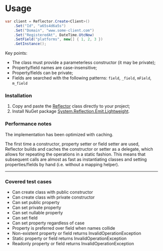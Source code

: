 # Usage

``` csharp
var client = Reflector.Create<Client>()
    .Set("Id", "a65s4d6a5s")
    .Set("Domain", "www.some-client.com")
    .Set("RegisteredAt", DateTime.UtcNow)
    .SetField("platforms", new[] { 1, 2, 3 })
    .GetInstance();
```

Key points:
- The class must provide a parameterless constructor (it may be private);
- Property/field names are case-insensitive;
- Property/fields can be private;
- Fields are searched with the following patterns: `field`, `_field`, `mField`, `m_field`

### Installation

1. Copy and paste the [Reflector](https://github.com/phillippelevidad/reflector/blob/master/src/Reflector.cs) class directly to your project;
2. Install NuGet package [System.Reflection.Emit.Lightweight](https://www.nuget.org/packages/System.Reflection.Emit.Lightweight).

### Performance notes

The implementation has been optimized with caching. 

The first time a constructor, property setter or field setter are used, Reflector builds and caches the constructor or setter as a delegate, which allows for repeating the operations in a static fashion. This means that subsequent calls are almost as fast as instantiating classes and setting properties/fields by hand (i.e. without a mapping helper).

-----

### Covered test cases

- Can create class with public constructor
- Can create class with private constructor
- Can set public property
- Can set private property
- Can set nullable property
- Can set field
- Can set property regardless of case
- Property is preferred over field when names collide
- Non-existent property or field returns InvalidOperationException
- Static property or field returns InvalidOperationException
- Readonly property or field returns InvalidOperationException